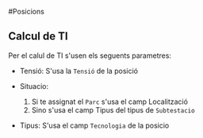 #Posicions

## Calcul de TI

Per el calul de TI s'usen els seguents parametres:

- Tensió: S'usa la `Tensió` de la posició
- Situacio:

    1. Si te assignat el `Parc` s'usa el camp Localització 
    2. Sino s'usa el camp Tipus del tipus de `Subtestacio`

- Tipus: S'usa el camp `Tecnologia` de la posicio
